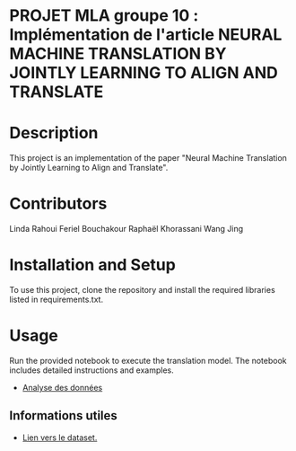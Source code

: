 PROJET MLA groupe 10 : <br>
Implémentation de l'article NEURAL MACHINE TRANSLATION BY JOINTLY LEARNING TO ALIGN AND TRANSLATE
===
# Description
This project is an implementation of the paper "Neural Machine Translation by Jointly Learning to Align and Translate". 

# Contributors
Linda Rahoui
Feriel Bouchakour
Raphaël Khorassani
Wang Jing

# Installation and Setup
To use this project, clone the repository and install the required libraries listed in requirements.txt.

# Usage
Run the provided notebook to execute the translation model. The notebook includes detailed instructions and examples.
- [Analyse des données](src/Run.ipynb)


## Informations utiles


* [Lien vers le dataset.][3]


[3]: https://www.statmt.org/wmt14/translation-task.html "lien dataset"
